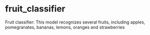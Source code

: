 # fruit_classifier
 Fruit classifier:
This model recognizes several fruits, including apples, pomegranates, bananas, lemons, oranges and strawberries
